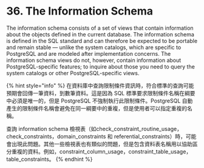 # 36. The Information Schema

The information schema consists of a set of views that contain information about the objects defined in the current database. The information schema is defined in the SQL standard and can therefore be expected to be portable and remain stable — unlike the system catalogs, which are specific to PostgreSQL and are modeled after implementation concerns. The information schema views do not, however, contain information about PostgreSQL-specific features; to inquire about those you need to query the system catalogs or other PostgreSQL-specific views.

{% hint style="info" %}
在資料庫中查詢限制條件資訊時，符合標準的查詢可能預期會回傳一筆資料，到數筆資料。這是因為 SQL 標準要求限制條件名稱在綱要中必須是唯一的，但是 PostgreSQL 不強制執行此限制條件。PostgreSQL 自動產生的限制條件名稱會避免在同一綱要中的重複，但是使用者可以指定重複的名稱。

查詢 information schema 檢視表（如check\_constraint\_routine\_usage，check\_constraints，domain\_constraints 和 referential\_constraints）時，可能會出現此問題。其他一些檢視表也有類似的問題，但是包含資料表名稱用以協助區分重複的資料。例如，constraint\_column\_usage，constraint\_table\_usage，table\_constraints。
{% endhint %}
